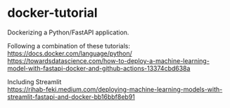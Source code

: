 # docker-tutorial
Dockerizing a Python/FastAPI application.

Following a combination of these tutorials:  
https://docs.docker.com/language/python/  
https://towardsdatascience.com/how-to-deploy-a-machine-learning-model-with-fastapi-docker-and-github-actions-13374cbd638a

Including Streamlit  
https://rihab-feki.medium.com/deploying-machine-learning-models-with-streamlit-fastapi-and-docker-bb16bbf8eb91
